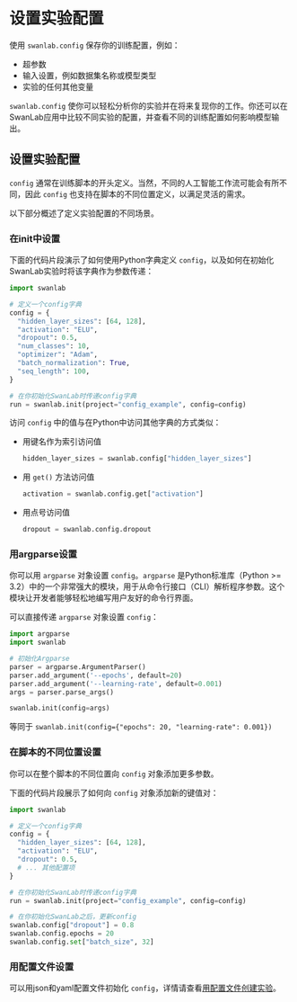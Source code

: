 # 设置实验配置

使用 `swanlab.config` 保存你的训练配置，例如：
- 超参数
- 输入设置，例如数据集名称或模型类型
- 实验的任何其他变量

`swanlab.config` 使你可以轻松分析你的实验并在将来复现你的工作。你还可以在SwanLab应用中比较不同实验的配置，并查看不同的训练配置如何影响模型输出。

## 设置实验配置

`config` 通常在训练脚本的开头定义。当然，不同的人工智能工作流可能会有所不同，因此 `config` 也支持在脚本的不同位置定义，以满足灵活的需求。

以下部分概述了定义实验配置的不同场景。

### 在init中设置

下面的代码片段演示了如何使用Python字典定义 `config`，以及如何在初始化SwanLab实验时将该字典作为参数传递：

```python
import swanlab

# 定义一个config字典
config = {
  "hidden_layer_sizes": [64, 128],
  "activation": "ELU",
  "dropout": 0.5,
  "num_classes": 10,
  "optimizer": "Adam",
  "batch_normalization": True,
  "seq_length": 100,
}

# 在你初始化SwanLab时传递config字典
run = swanlab.init(project="config_example", config=config)
```

访问 `config` 中的值与在Python中访问其他字典的方式类似：

- 用键名作为索引访问值
  ```python
  hidden_layer_sizes = swanlab.config["hidden_layer_sizes"]
  ```
- 用 `get()` 方法访问值
  ```python
  activation = swanlab.config.get["activation"]
  ```
- 用点号访问值
  ```python
  dropout = swanlab.config.dropout
  ```

### 用argparse设置

你可以用 `argparse` 对象设置 `config`。`argparse` 是Python标准库（Python >= 3.2）中的一个非常强大的模块，用于从命令行接口（CLI）解析程序参数。这个模块让开发者能够轻松地编写用户友好的命令行界面。

可以直接传递 `argparse` 对象设置 `config`：

```python
import argparse
import swanlab

# 初始化Argparse
parser = argparse.ArgumentParser()
parser.add_argument('--epochs', default=20)
parser.add_argument('--learning-rate', default=0.001)
args = parser.parse_args()

swanlab.init(config=args)
```

等同于 `swanlab.init(config={"epochs": 20, "learning-rate": 0.001})`

### 在脚本的不同位置设置

你可以在整个脚本的不同位置向 `config` 对象添加更多参数。

下面的代码片段展示了如何向 `config` 对象添加新的键值对：

```python
import swanlab

# 定义一个config字典
config = {
  "hidden_layer_sizes": [64, 128],
  "activation": "ELU",
  "dropout": 0.5,
  # ... 其他配置项
}

# 在你初始化SwanLab时传递config字典
run = swanlab.init(project="config_example", config=config)

# 在你初始化SwanLab之后，更新config
swanlab.config["dropout"] = 0.8
swanlab.config.epochs = 20
swanlab.config.set["batch_size", 32]
```

### 用配置文件设置

可以用json和yaml配置文件初始化 `config`，详情请查看[用配置文件创建实验](/guide_cloud/experiment_track/create-experiment-by-configfile)。